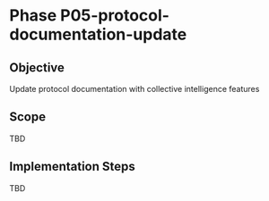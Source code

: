 # Phase P05-protocol-documentation-update

## Objective
Update protocol documentation with collective intelligence features

## Scope
TBD

## Implementation Steps
TBD
